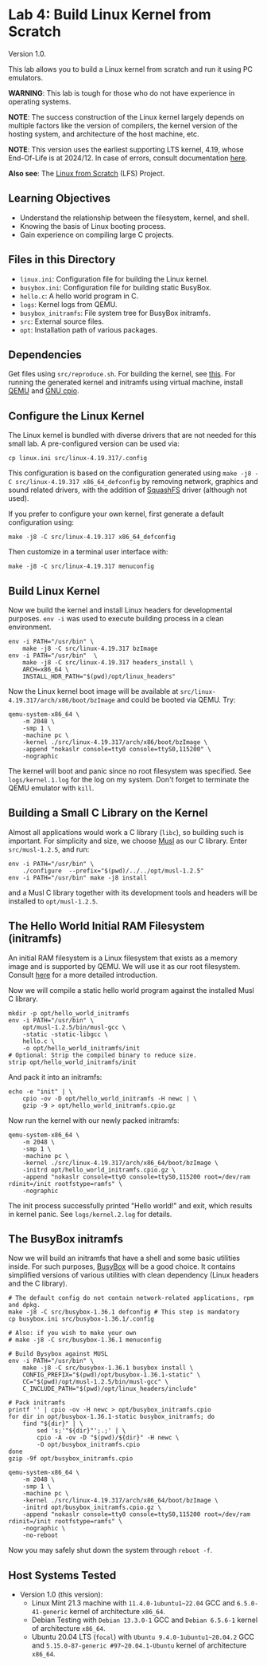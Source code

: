 # Lab 4: Build Linux Kernel from Scratch

Version 1.0.

This lab allows you to build a Linux kernel from scratch and run it using PC emulators.

**WARNING**: This lab is tough for those who do not have experience in operating systems.

**NOTE**: The success construction of the Linux kernel largely depends on multiple factors like the version of compilers, the kernel version of the hosting system, and architecture of the host machine, etc.

**NOTE**: This version uses the earliest supporting LTS kernel, 4.19, whose End-Of-Life is at 2024/12. In case of errors, consult documentation [here](https://www.kernel.org/doc/html/v4.19/).

**Also see**: The [Linux from Scratch](https://www.linuxfromscratch.org/) (LFS) Project.

## Learning Objectives

- Understand the relationship between the filesystem, kernel, and shell.
- Knowing the basis of Linux booting process.
- Gain experience on compiling large C projects.

## Files in this Directory

- `linux.ini`: Configuration file for building the Linux kernel.
- `busybox.ini`: Configuration file for building static BusyBox.
- `hello.c`: A hello world program in C.
- `logs`: Kernel logs from QEMU.
- `busybox_initramfs`: File system tree for BusyBox initramfs.
- `src`: External source files.
- `opt`: Installation path of various packages.

## Dependencies

Get files using `src/reproduce.sh`. For building the kernel, see [this](https://www.kernel.org/doc/html/v4.19/process/changes.html#minimal-requirements-to-compile-the-kernel). For running the generated kernel and initramfs using virtual machine, install [QEMU](https://www.qemu.org) and [GNU cpio](https://www.gnu.org/software/cpio/).

## Configure the Linux Kernel

The Linux kernel is bundled with diverse drivers that are not needed for this small lab. A pre-configured version can be used via:

```shell
cp linux.ini src/linux-4.19.317/.config
```

This configuration is based on the configuration generated using `make -j8 -C src/linux-4.19.317 x86_64_defconfig` by removing network, graphics and sound related drivers, with the addition of [SquashFS](http://www.squashfs.org/) driver (although not used).

If you prefer to configure your own kernel, first generate a default configuration using:

```shell
make -j8 -C src/linux-4.19.317 x86_64_defconfig
```

Then customize in a terminal user interface with:

```shell
make -j8 -C src/linux-4.19.317 menuconfig
```

## Build Linux Kernel

Now we build the kernel and install Linux headers for developmental purposes. `env -i` was used to execute building process in a clean environment.

```shell
env -i PATH="/usr/bin" \
    make -j8 -C src/linux-4.19.317 bzImage
env -i PATH="/usr/bin"  \
    make -j8 -C src/linux-4.19.317 headers_install \
    ARCH=x86_64 \
    INSTALL_HDR_PATH="$(pwd)/opt/linux_headers"
```

Now the Linux kernel boot image will be available at `src/linux-4.19.317/arch/x86/boot/bzImage` and could be booted via QEMU. Try:

```shell
qemu-system-x86_64 \
    -m 2048 \
    -smp 1 \
    -machine pc \
    -kernel ./src/linux-4.19.317/arch/x86/boot/bzImage \
    -append "nokaslr console=tty0 console=ttyS0,115200" \
    -nographic
```

The kernel will boot and panic since no root filesystem was specified. See `logs/kernel.1.log` for the log on my system. Don't forget to terminate the QEMU emulator with `kill`.

## Building a Small C Library on the Kernel

Almost all applications would work a C library (`libc`), so building such is important. For simplicity and size, we choose [Musl](https://musl.libc.org/) as our C library. Enter `src/musl-1.2.5`, and run:

```shell
env -i PATH="/usr/bin" \
    ./configure  --prefix="$(pwd)/../../opt/musl-1.2.5"
env -i PATH="/usr/bin" make -j8 install
```

and a Musl C library together with its development tools and headers will be installed to `opt/musl-1.2.5`.

## The Hello World Initial RAM Filesystem (initramfs)

An initial RAM filesystem is a Linux filesystem that exists as a memory image and is supported by QEMU. We will use it as our root filesystem. Consult [here](https://www.kernel.org/doc/html/v4.19/admin-guide/initrd.html) for a more detailed introduction.

Now we will compile a static hello world program against the installed Musl C library.

```shell
mkdir -p opt/hello_world_initramfs
env -i PATH="/usr/bin" \
    opt/musl-1.2.5/bin/musl-gcc \
    -static -static-libgcc \
    hello.c \
    -o opt/hello_world_initramfs/init
# Optional: Strip the compiled binary to reduce size.
strip opt/hello_world_initramfs/init
```

And pack it into an initramfs:

```shell
echo -e "init" | \
    cpio -ov -D opt/hello_world_initramfs -H newc | \
    gzip -9 > opt/hello_world_initramfs.cpio.gz
```

Now run the kernel with our newly packed initramfs:

```shell
qemu-system-x86_64 \
    -m 2048 \
    -smp 1 \
    -machine pc \
    -kernel ./src/linux-4.19.317/arch/x86_64/boot/bzImage \
    -initrd opt/hello_world_initramfs.cpio.gz \
    -append "nokaslr console=tty0 console=ttyS0,115200 root=/dev/ram rdinit=/init rootfstype=ramfs" \
    -nographic
```

The init process successfully printed "Hello world!" and exit, which results in kernel panic. See `logs/kernel.2.log` for details.

## The BusyBox initramfs

Now we will build an initramfs that have a shell and some basic utilities inside. For such purposes, [BusyBox](https://www.busybox.net) will be a good choice. It contains simplified versions of various utilities with clean dependency (Linux headers and the C library).

```shell
# The default config do not contain network-related applications, rpm and dpkg.
make -j8 -C src/busybox-1.36.1 defconfig # This step is mandatory
cp busybox.ini src/busybox-1.36.1/.config

# Also: if you wish to make your own
# make -j8 -C src/busybox-1.36.1 menuconfig

# Build Bysybox against MUSL
env -i PATH="/usr/bin" \
    make -j8 -C src/busybox-1.36.1 busybox install \
    CONFIG_PREFIX="$(pwd)/opt/busybox-1.36.1-static" \
    CC="$(pwd)/opt/musl-1.2.5/bin/musl-gcc" \
    C_INCLUDE_PATH="$(pwd)/opt/linux_headers/include"

# Pack initramfs
printf '' | cpio -ov -H newc > opt/busybox_initramfs.cpio
for dir in opt/busybox-1.36.1-static busybox_initramfs; do
    find "${dir}" | \
        sed 's;'"${dir}"';.;' | \
        cpio -A -ov -D "$(pwd)/${dir}" -H newc \
        -O opt/busybox_initramfs.cpio
done
gzip -9f opt/busybox_initramfs.cpio
```

```shell
qemu-system-x86_64 \
    -m 2048 \
    -smp 1 \
    -machine pc \
    -kernel ./src/linux-4.19.317/arch/x86_64/boot/bzImage \
    -initrd opt/busybox_initramfs.cpio.gz \
    -append "nokaslr console=tty0 console=ttyS0,115200 root=/dev/ram rdinit=/init rootfstype=ramfs" \
    -nographic \
    -no-reboot
```

Now you may safely shut down the system through `reboot -f`.

## Host Systems Tested

- Version 1.0 (this version):
   - Linux Mint 21.3 machine with `11.4.0-1ubuntu1~22.04` GCC and `6.5.0-41-generic` kernel of architecture `x86_64`.
   - Debian Testing with `Debian 13.3.0-1` GCC and `Debian 6.5.6-1` kernel of architecture `x86_64`.
   - Ubuntu 20.04 LTS (`focal`) with `Ubuntu 9.4.0-1ubuntu1~20.04.2` GCC and `5.15.0-87-generic #97~20.04.1-Ubuntu` kernel of architecture `x86_64`.
